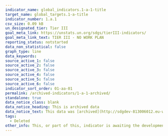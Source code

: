 ```yaml
---
indicator_name: global_indicators.1-a-1-title
target_name: global_targets.1-a-title
indicator_number: 1.a.1
csv_size: 0.09 kB
un_designated_tier: Tier III
goal_meta_link: https://unstats.un.org/sdgs/tierIII-indicators/
goal_meta_link_text: TIER III - NO WORK PLAN
reporting_status: notstarted
data_non_statistical: false
graph_type: line
data_keywords:  
source_active_1: false
source_active_2: false
source_active_3: false
source_active_4: false
source_active_5: false
source_active_6: false
indicator_sort_order: 01-aa-01
permalink: /archived-indicators/1-a-1-archived/
standalone: true
data_notice_class: blank
data_notice_heading: This is archived data
data_notice_text: This data was [archived](http://sdgdev-813006012.eu-west-1.elb.amazonaws.com/obsolete-indicators-custom2/archived-indicators/) as a result of the [IAEG-SDGs 2020 Comprehensive Review](https://unstats.un.org/sdgs/iaeg-sdgs/2020-comp-rev/). The indicator was deleted as a result of the review. 
tags:
  - Deleted
other_info: This, or part of this, indicator is awaiting the development of internationally established methodology and standards (classified by the UN as tier 3). 
---
```


